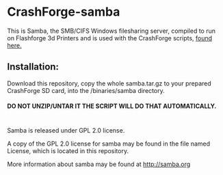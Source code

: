 # CrashForge-samba
This is Samba, the SMB/CIFS Windows filesharing server, compiled to run on Flashforge 3d Printers and is used with the CrashForge scripts, [found here.](http://github.com/pressreset/CrashForge "CrashForge Exploit")

## Installation:
Download this repository, copy the whole samba.tar.gz to your prepared CrashForge SD card, into the /binaries/samba directory.
#### DO NOT UNZIP/UNTAR IT THE SCRIPT WILL DO THAT AUTOMATICALLY.

#

Samba is released under GPL 2.0 license. 

A copy of the GPL 2.0 license for samba may be found in the file named License, which is located in this repository.

More information about samba may be found at http://samba.org
